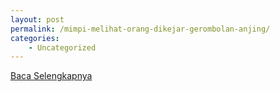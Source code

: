 ```yaml
---
layout: post
permalink: /mimpi-melihat-orang-dikejar-gerombolan-anjing/
categories:
    - Uncategorized
---
```


[Baca Selengkapnya](/01)